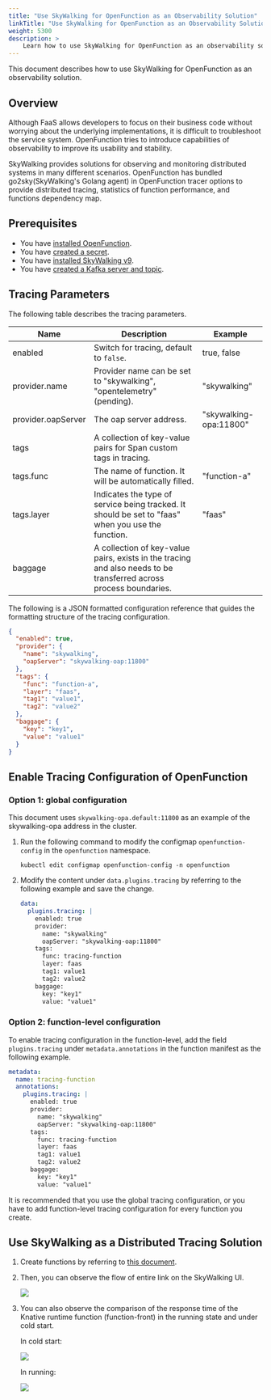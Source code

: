 ```yaml
---
title: "Use SkyWalking for OpenFunction as an Observability Solution"
linkTitle: "Use SkyWalking for OpenFunction as an Observability Solution"
weight: 5300
description: >	
    Learn how to use SkyWalking for OpenFunction as an observability solution.
---
```


This document describes how to use SkyWalking for OpenFunction as an observability solution.

## Overview

Although FaaS allows developers to focus on their business code without worrying about the underlying implementations, it is difficult to troubleshoot the service system. OpenFunction tries to introduce capabilities of observability to improve its usability and stability.

SkyWalking provides solutions for observing and monitoring distributed systems in many different scenarios. OpenFunction has bundled go2sky(SkyWalking's Golang agent) in OpenFunction tracer options to provide distributed tracing, statistics of function performance, and functions dependency map.

## Prerequisites

- You have [installed OpenFunction](../../getting-started/installation/).
- You have [created a secret](../../getting-started/your-first-function/function-go/#create-a-secret).
- You have [installed SkyWalking v9](https://github.com/apache/skywalking-kubernetes#apache-skywalking-kubernetes).
- You have [created a Kafka server and topic](../interact-with-dapr-output-binding/#create-a-kafka-server-and-topic).

## Tracing Parameters

The following table describes the tracing parameters.

| Name               | Description                                                  | Example                |
| ------------------ | ------------------------------------------------------------ | ---------------------- |
| enabled            | Switch for tracing, default to `false`.                      | true, false            |
| provider.name      | Provider name can be set to "skywalking", "opentelemetry" (pending). | "skywalking"           |
| provider.oapServer | The oap server address.                                      | "skywalking-opa:11800" |
| tags               | A collection of key-value pairs for Span custom tags in tracing. |                        |
| tags.func          | The name of function. It will be automatically filled.       | "function-a"           |
| tags.layer         | Indicates the type of service being tracked. It should be set to "faas" when you use the function. | "faas"                 |
| baggage            | A collection of key-value pairs, exists in the tracing and also needs to be transferred across process boundaries. |                        |

The following is a JSON formatted configuration reference that guides the formatting structure of the tracing configuration.

```json
{
  "enabled": true,
  "provider": {
    "name": "skywalking",
    "oapServer": "skywalking-oap:11800"
  },
  "tags": {
    "func": "function-a",
    "layer": "faas",
    "tag1": "value1",
    "tag2": "value2"
  },
  "baggage": {
    "key": "key1",
    "value": "value1"
  }
}
```

## Enable Tracing Configuration of OpenFunction

### Option 1: global configuration

This document uses `skywalking-opa.default:11800` as an example of the skywalking-opa address in the cluster.

1. Run the following command to modify the configmap `openfunction-config` in the `openfunction` namespace.

   ```shell
   kubectl edit configmap openfunction-config -n openfunction
   ```

2. Modify the content under `data.plugins.tracing` by referring to the following example and save the change.

   ```yaml
   data:
     plugins.tracing: |
       enabled: true
       provider:
         name: "skywalking"
         oapServer: "skywalking-oap:11800"
       tags:
         func: tracing-function
         layer: faas
         tag1: value1
         tag2: value2
       baggage:
         key: "key1"
         value: "value1"
   ```

### Option 2: function-level configuration

To enable tracing configuration in the function-level, add the field `plugins.tracing` under `metadata.annotations` in the function manifest as the following example.

```yaml
metadata:
  name: tracing-function
  annotations:
    plugins.tracing: |
      enabled: true
      provider:
        name: "skywalking"
        oapServer: "skywalking-oap:11800"
      tags:
        func: tracing-function
        layer: faas
        tag1: value1
        tag2: value2
      baggage:
        key: "key1"
        value: "value1"
```

It is recommended that you use the global tracing configuration, or you have to add function-level tracing configuration for every function you create.

## Use SkyWalking as a Distributed Tracing Solution

1. Create functions by referring to [this document](../interact-with-dapr-output-binding/).

2. Then, you can observe the flow of entire link on the SkyWalking UI.

   ![](/images/docs/en/best-practices/skywalking-solution-for-openfunction/tracing-topology.gif)

3. You can also observe the comparison of the response time of the Knative runtime function (function-front) in the running state and under cold start.

   In cold start:

   ![](/images/docs/en/best-practices/skywalking-solution-for-openfunction/tracing-time-in-cold-start.png)

   In running:

   ![](/images/docs/en/best-practices/skywalking-solution-for-openfunction/tracing-time-in-running.png)

